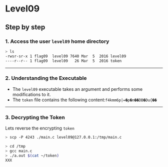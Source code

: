# Level09
## Step by step
### 1. Access the user `level09` home directory
  ```bash
  > ls
  -rwsr-sr-x 1 flag09  level09 7640 Mar  5  2016 level09
  ----r--r-- 1 flag09  level09   26 Mar  5  2016 token
  ```
---

### 2. Understanding the Executable

  - The `level09` executable takes an argument and performs some modifications to it.
  - The `token` file contains the following content:`f4kmm6p|=�p�n��DB�Du{��`
---
### 3. Decrypting the Token
Lets reverse the encrypting `token`

  ```bash
  > scp -P 4243 ./main.c level09@127.0.0.1:/tmp/main.c
  
  > cd /tmp
  > gcc main.c
  > ./a.out $(cat ~/token)
  XXX
  ```
